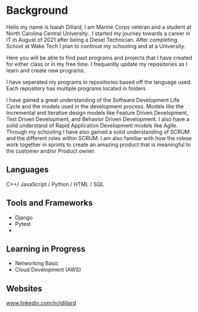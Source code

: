 # Background

Hello my name is Isaiah Dillard,
  I am Marine Corps veteran and a student at North Carolina Central University.. I started my journey towards a career in IT in August of 2021 after being a Diesel Technician. After completing School at Wake Tech I plan to continue my schooling and at a University.
  
 Here you will be able to find past programs and projects that I have created for either class or in my free time. I frequently update my repositories as I learn and create new programs. 
 
 I have seperated my programs in repositories based off the language used.
 Each repository has multiple programs located in folders 

I have gained a great understanding of the Software Development Life Cycle and the models used in the development process. Models like the Incremental and Iterative design models like Feature Driven Development, Test Driven Development, and Behavior Driven Development. I also have a solid understand of Rapid Application Development models like Agile. Through my schooling I have also gained a solid understanding of SCRUM and the different roles within SCRUM. I am also familiar with how the rolese work together in sprints to create an amazing product that is meaningful to the customer and/or Product owner.

## Languages
 C++/ JavaScript / Python / HTML / SQL

## Tools and Frameworks
- Django
- Pytest
- 
## Learning in Progress
- Networking Basic
- Cloud Development (AWS)

## Websites
www.linkedin.com/in/idillard
